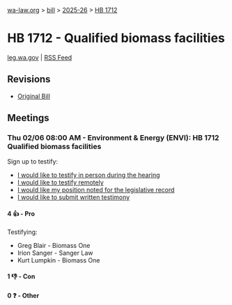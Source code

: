 [wa-law.org](/) > [bill](/bill/) > [2025-26](/bill/2025-26/) > [HB 1712](/bill/2025-26/hb/1712/)

# HB 1712 - Qualified biomass facilities
[leg.wa.gov](https://app.leg.wa.gov/billsummary?BillNumber=1712&Year=2025&Initiative=false) | [RSS Feed](./rss.xml)

## Revisions
* [Original Bill](1/)

## Meetings
### Thu 02/06 08:00 AM - Environment & Energy (ENVI): HB 1712 Qualified biomass facilities
Sign up to testify:
* [I would like to testify in person during the hearing](https://app.leg.wa.gov/csi/Testifier/Add?chamber=House&mId=32652&aId=162868&caId=25418&tId=1)
* [I would like to testify remotely](https://app.leg.wa.gov/csi/Testifier/Add?chamber=House&mId=32652&aId=162868&caId=25418&tId=2)
* [I would like my position noted for the legislative record](https://app.leg.wa.gov/csi/Testifier/Add?chamber=House&mId=32652&aId=162868&caId=25418&tId=3)
* [I would like to submit written testimony](https://app.leg.wa.gov/csi/Testifier/Add?chamber=House&mId=32652&aId=162868&caId=25418&tId=4)

#### 4 👍 - Pro
Testifying:
* Greg Blair - Biomass One
* Irion Sanger - Sanger Law
* Kurt Lumpkin - Biomass One

#### 1 👎 - Con

#### 0 ❓ - Other
